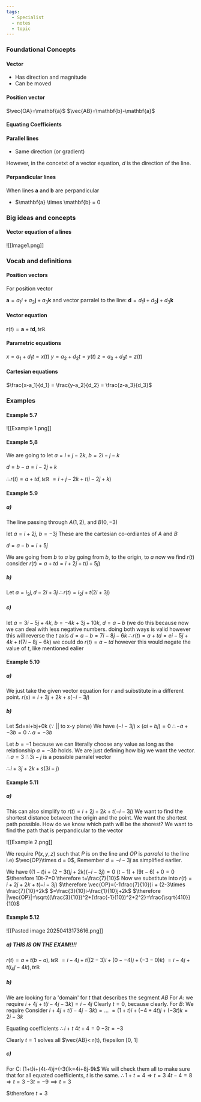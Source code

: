 ```yaml
---
tags:
  - Specialist
  - notes
  - topic
---
```


### Foundational Concepts
#### Vector
- Has direction and magnitude
- Can be moved

#### Position vector
$\vec{OA}=\mathbf{a}$
$\vec{AB}=\mathbf{b}-\mathbf{a}$

#### Equating Coefficients

#### Parallel lines
- Same direction (or gradient)

However, in the concetxt of a vector equation, $d$ is the direction of the line. 
	
#### Perpandicular lines
When lines $\mathbf{a}$ and $\mathbf{b}$ are perpandicular
- $\mathbf{a} \times \mathbf{b} = 0

### Big ideas and concepts
#### Vector equation of a lines

![[Image1.png]]

### Vocab and definitions
#### Position vectors
For position vector 

$\mathbf{a}=a_1 i + a_2 \mathbf{j} + a_3 \mathbf{k}$
and vector parralel to the line:
$\mathbf{d} = d_1 \mathbf{i} + d_2 \mathbf{j} + d_3 \mathbf{k}$ 
#### Vector equation
$\mathbf{r}(t)=\mathbf{a}+t\mathbf{d}, t \epsilon \mathbb{R}$

#### Parametric equations
$x=a_1 + d_1 t = x(t)$
$y=a_2 + d_2 t = y(t)$
$z=a_3 + d_3 t = z(t)$

#### Cartesian equations
$\frac{x-a_1}{d_1} = \frac{y-a_2}{d_2} = \frac{z-a_3}{d_3}$


### Examples
#### Example 5.7
![[Example 1.png]]
#### Example 5,8
We are going to let $a=i+j-2k$, $b=2i-j-k$

$d=b-a=i-2j+k$

$\therefore r(t) = a +td, t \epsilon \mathbb{R}$
$=i+j-2k+t(i-2j+k)$

#### Example 5.9
##### a)
The line passing through $A(1, 2)$, and $B(0, -3)$

let $a=i+2j$, $b=-3j$
These are the cartesian co-ordiantes of $A$ and $B$

$d=a-b=i+5j$ 

We are going from $b$ to $a$ by going from $b$, to the origin, to $a$
now we find $r(t)$
consider $r(t)=a+td=i+2j+t(i+5j)$
##### b)
Let $a=i_2j, d-2i+3j$
$\therefore r(t)=i_2j + t(2i+3j)$
##### c)
let $a=3i-5j+4k$, $b=-4k+3j+10k$, $d=a-b$ (we do this because now we can deal with less negative numbers. doing both ways is valid however this will reverse the $t$ axis
$d=a-b=7i-8j-6k$
$\therefore r(t)=a+td=ei-5j+4k+t(7i-8j-6k$)
we could do $r(t)=a-td$ however this would negate the value of $t$, like mentioned ealier

#### Example 5.10
##### a)
We just take the given vector equation for $r$ and suibstitute in a different point.
$r(s)=i+3j+2k+s(-i-3j)$

##### b)
Let $d=ai+bj+0k $(\because$ || to x-y plane$)$
We have $(-i-3j) \times (ai+bj)=0$
$\therefore -a+-3b=0$
$\therefore a=-3b$

Let $b=-1$ because we can literally choose any value as long as the relationship $a=-3b$ holds. We are just defining how big we want the vector.
$\therefore a=3$
$\therefore 3i-j$ is a possible parralel vector

$\therefore i+3j+2k+s(3i-j)$
#### Example 5.11
##### a)
This can also simplify to $r(t)=i+2j+2k+t(-i-3j)$
We want to find the shortest distance between the origin and the point. We want the shortest path possible. 
How do we know which path will be the shorest?
We want to find the path that is perpandicular to the vector

![[Example 2.png]]

We require $P(x, y, z)$ such that $P$ is on the line and $OP$ is *parralel* to the line
i.e) $\vec{OP}\times d = 0$, Remember $d=-i-3j$ as simplified earlier.

We have $((1-t)i+(2-3t)j + 2k)(-i-3j)=0$
$(t-1)+(9t-6)+0=0$
$\therefore 10t-7=0 \therefore t=\frac{7}{10}$
Now we substitute into $r(t)=i+2j+2k+t(-i-3j)$
$\therefore \vec{OP}=(-1\frac{7}{10})i + (2-3\times \frac{7}{10}+2k$
$=\frac{3}{10}i-\frac{1}{10}j+2k$
$\therefore |\vec{OP}|=\sqrt{(\frac{3}{10})^2+(\frac{-1}{10})^2+2^2}=\frac{\sqrt{410}}{10}$

#### Example 5.12

![[Pasted image 20250413173616.png]]
##### a) **THIS IS ON THE EXAM!!!!**


$r(t)=a+t(b-a), t\epsilon \mathbb{R}$
$=i-4j+t((2-3)i+(0--4)j+(-3-0)k)$
$=i-4j+t(i_4j-4k), t\epsilon \mathbb{R}$
##### b)

We are looking for a 'domain' for $t$ that describes the segment $AB$
For $A$: we require 
$i+4j+t(i-4j-3k) = i-4j$ 
Clearly $t=0$, because clearly.
For $B$: We require 
Consider $i+4j+t(i-4j-3k) =...$
$=(1+t)i + (-4+4t)j + (-3t)k=2i-3k$

Equating coefficients
$\therefore i+t$
$4t+4=0$
$-3t=-3$

Clearly $t=1$ solves all
$\vec{AB}< r(t), t\epsilon [0, 1]

##### c) 
For C: (1+t)i+(4t-4)j+(-3t)k=4i+8j-9k$ 
We will check them all to make sure that for all equated coefficients, $t$ is the same. 
$\therefore 1+t=4 \Rightarrow t=3$ 
$4t-4=8 \Rightarrow t=3$
$-3t=-9 \implies t=3$

$\therefore $t=3$
